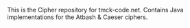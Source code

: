 This is the Cipher repository for tmck-code.net. 
Contains Java implementations for the Atbash & Caeser ciphers.
